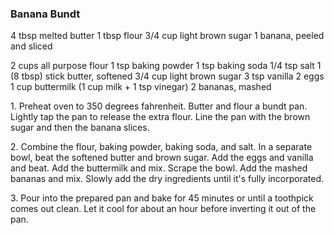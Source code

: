 
### Banana Bundt
4 tbsp melted butter
1 tbsp flour
3/4 cup light brown sugar
1 banana, peeled and sliced

2 cups all purpose flour
1 tsp baking powder
1 tsp baking soda
1/4 tsp salt
1 (8 tbsp) stick butter, softened
3/4 cup light brown sugar
3 tsp vanilla
2 eggs
1 cup buttermilk (1 cup milk + 1 tsp vinegar)
2 bananas, mashed

1\. Preheat oven to 350 degrees fahrenheit. Butter and flour a bundt pan. Lightly tap the pan to release the extra flour. Line the pan with the brown sugar and then the banana slices.

2\. Combine the flour, baking powder, baking soda, and salt. In a separate bowl, beat the softened butter and brown sugar. Add the eggs and vanilla and beat. Add the buttermilk and mix. Scrape the bowl. Add the mashed bananas and mix. Slowly add the dry ingredients until it's fully incorporated.

3\. Pour into the prepared pan and bake for 45 minutes or until a toothpick comes out clean. Let it cool for about an hour before inverting it out of the pan.
